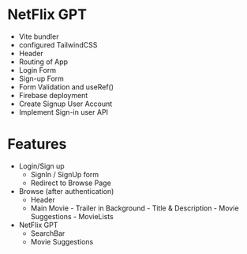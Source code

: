 # NetFlix GPT

- Vite bundler
- configured TailwindCSS
- Header
- Routing of App
- Login Form
- Sign-up Form
- Form Validation and useRef()
- Firebase deployment
- Create Signup User Account
- Implement Sign-in user API

# Features 
- Login/Sign up 
    - SignIn / SignUp form
    - Redirect to Browse Page
- Browse (after authentication)
     - Header
     - Main Movie
           - Trailer in Background
           - Title & Description
           - Movie Suggestions 
                 - MovieLists 
- NetFlix GPT
    - SearchBar
    - Movie Suggestions
